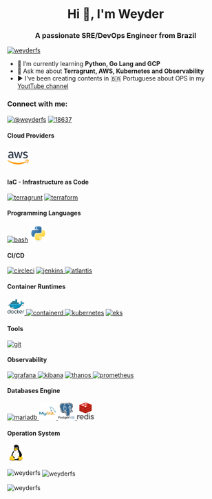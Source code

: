 <h1 align="center">Hi 👋, I'm Weyder </h1>
<h3 align="center">A passionate SRE/DevOps Engineer from Brazil</h3>

<p align="left"> <a href="https://github.com/ryo-ma/github-profile-trophy"><img src="https://github-profile-trophy.vercel.app/?username=weyderfs" alt="weyderfs" /></a> </p>

- 🌱 I’m currently learning **Python, Go Lang and GCP**
- 💬 Ask me about **Terragrunt, AWS, Kubernetes and Observability**
- ▶️ I've been creating contents in 🇧🇷 Portuguese about OPS in my [YoutTube channel](https://www.youtube.com/@opstalks)

<h3 align="left">Connect with me:</h3>
<p align="left">
<a href="https://www.linkedin.com/in/weyderfs/" target="blank"><img align="center" src="https://cdn-icons-png.flaticon.com/512/174/174857.png" alt="@weyderfs" height="30" width="30" /></a>
<a href="https://devops.stackexchange.com/users/18637/weyder-ferreira" target="blank"><img align="center" src="https://seeklogo.com//images/S/stack-exchange-logo-0E3E87AB41-seeklogo.com.png" alt="18637" height="30" width="30" /></a> <a 
</p>

#### Cloud Providers
<p align="left"> <a href="https://aws.amazon.com" target="_blank" rel="noreferrer"> <img src="https://raw.githubusercontent.com/devicons/devicon/master/icons/amazonwebservices/amazonwebservices-original-wordmark.svg" alt="aws" width="50" height="50"/> </a>

#### IaC - Infrastructure as Code
<a href="https://terragrunt.gruntwork.io/" target="_blank" rel="noreferrer"> <img src="https://assets-global.website-files.com/5ceab5395d0f478e169de7c0/624c7fa12617224fc962dbc1_451c24614aece67849fd62d0432d77ecd00735c6.png" alt="terragrunt" width="45" height="45"/></a> <a href="https://www.terraform.io/" target="_blank" rel="noreferrer"> <img src="https://icons-for-free.com/iconfiles/png/512/Terraform-1329545833434920628.png" alt="terraform" width="40" height="40"/></a>

#### Programming Languages
 <a href="https://www.gnu.org/software/bash/" target="_blank" rel="noreferrer"> <img src="https://www.vectorlogo.zone/logos/gnu_bash/gnu_bash-icon.svg" alt="bash" width="40" height="40"/></a> <a href="https://www.python.org" target="_blank" rel="noreferrer"> <img src="https://raw.githubusercontent.com/devicons/devicon/master/icons/python/python-original.svg" alt="python" width="40" height="40"/> </a> 
 
 #### CI/CD
 <a href="https://circleci.com" target="_blank" rel="noreferrer"> <img src="https://www.vectorlogo.zone/logos/circleci/circleci-icon.svg" alt="circleci" width="40" height="40"/></a> <a href="https://www.jenkins.io" target="_blank" rel="noreferrer"> <img src="https://www.vectorlogo.zone/logos/jenkins/jenkins-icon.svg" alt="jenkins" width="40" height="40"/> </a> <a href="https://www.runatlantis.io" target="_blank" rel="noreferrer"> <img src="https://www.runatlantis.io/hero.png" alt="atlantis" width="40" height="40"/> </a>

 #### Container Runtimes
 <a href="https://www.docker.com/" target="_blank" rel="noreferrer"> <img src="https://raw.githubusercontent.com/devicons/devicon/master/icons/docker/docker-original-wordmark.svg" alt="docker" width="40" height="40"/> </a> <a href="https://containerd.io/" target="_blank" rel="noreferrer"> <img src="https://cncf-branding.netlify.app/img/projects/containerd/stacked/black/containerd-stacked-black.png" alt="containerd" width="30" height="40"/> </a> <a href="https://kubernetes.io" target="_blank" rel="noreferrer"> <img src="https://www.vectorlogo.zone/logos/kubernetes/kubernetes-icon.svg" alt="kubernetes" width="40" height="40"/></a> <a href="https://aws.amazon.com/eks/?nc1=h_ls" target="_blank" rel="noreferrer"> <img src="https://static-00.iconduck.com/assets.00/amazon-eks-icon-455x512-0zairb3r.png" alt="eks" width="40" height="40"/></a>

 #### Tools
 <a href="https://git-scm.com/" target="_blank" rel="noreferrer"> <img src="https://www.vectorlogo.zone/logos/git-scm/git-scm-icon.svg" alt="git" width="40" height="40"/> </a>
 
 #### Observability
 <a href="https://grafana.com" target="_blank" rel="noreferrer"> <img src="https://www.vectorlogo.zone/logos/grafana/grafana-icon.svg" alt="grafana" width="40" height="40"/> </a> <a href="https://www.elastic.co/blog/introducing-elastic-cloud-on-kubernetes-the-elasticsearch-operator-and-beyond" target="_blank" rel="noreferrer"> <img src="https://connect.redhat.com/hydra/prm/v1/companies/195ec092e86611ea98b3001a4a0b7d49/logo" alt="kibana" width="40" height="50"/></a> <a href="https://thanos.io" target="_blank" rel="noreferrer"> <img src="https://thanos.io/Thanos-logo_full.svg" alt="thanos" width="50" height="40"/> </a> <a href="https://prometheus.io" target="_blank" rel="noreferrer"> <img src="https://upload.wikimedia.org/wikipedia/commons/thumb/3/38/Prometheus_software_logo.svg/2066px-Prometheus_software_logo.svg.png" alt="prometheus" width="40" height="40"/> </a>
 
 #### Databases Engine
 <a href="https://mariadb.org/" target="_blank" rel="noreferrer"> <img src="https://www.vectorlogo.zone/logos/mariadb/mariadb-icon.svg" alt="mariadb" width="40" height="40"/> </a> <a href="https://www.mysql.com/" target="_blank" rel="noreferrer"> <img src="https://raw.githubusercontent.com/devicons/devicon/master/icons/mysql/mysql-original-wordmark.svg" alt="mysql" width="40" height="40"/> </a> <a href="https://www.postgresql.org" target="_blank" rel="noreferrer"> <img src="https://raw.githubusercontent.com/devicons/devicon/master/icons/postgresql/postgresql-original-wordmark.svg" alt="postgresql" width="40" height="40"/> </a> <a href="https://redis.io" target="_blank" rel="noreferrer"> <img src="https://raw.githubusercontent.com/devicons/devicon/master/icons/redis/redis-original-wordmark.svg" alt="redis" width="40" height="40"/> </a> 
</p>

#### Operation System
 <a href="https://www.linux.org/" target="_blank" rel="noreferrer"> <img src="https://raw.githubusercontent.com/devicons/devicon/master/icons/linux/linux-original.svg" alt="linux" width="40" height="40"/> </a> 

<p><img align="left" src="https://github-readme-stats.vercel.app/api/top-langs?username=weyderfs&show_icons=true&locale=en&layout=compact" alt="weyderfs" /></p>

<p>&nbsp;<img align="center" src="https://github-readme-stats.vercel.app/api?username=weyderfs&show_icons=true&locale=en" alt="weyderfs" /></p>

<p><img align="center" src="https://github-readme-streak-stats.herokuapp.com/?user=weyderfs&" alt="weyderfs" /></p>


